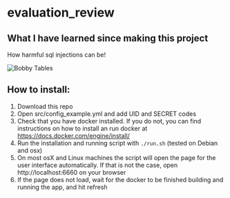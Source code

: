 # evaluation_review

## What I have learned since making this project
How harmful sql injections can be!

![Bobby Tables](https://imgs.xkcd.com/comics/exploits_of_a_mom.png "Little Bobby tables")

## How to install:

1. Download this repo
2. Open src/config_example.yml and add UID and SECRET codes
3. Check that you have docker installed. If you do not, you can find instructions on how to install an run docker at https://docs.docker.com/engine/install/
4. Run the installation and running script with `./run.sh` (tested on Debian and osx)
5. On most osX and Linux machines the script will open the page for the user interface automatically. If that is not the case, open http://localhost:6660 on your browser
6. If the page does not load, wait for the docker to be finished building and running the app, and hit refresh
